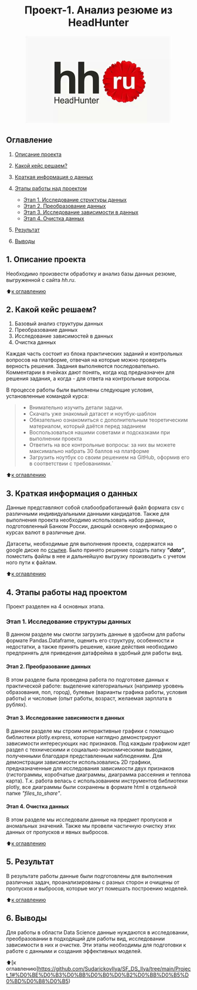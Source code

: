 # <center> Проект-1. Анализ резюме из HeadHunter

<center> <img src = https://raw.githubusercontent.com/AndreyRysistov/DatasetsForPandas/main/hh%20label.jpg alt="drawing" style="width:400px;"> </center>

## Оглавление  
1. [Описание проекта](https://github.com/SudarickovIlya/SF_DS_Ilya/tree/main/Project_1#1-%D0%BE%D0%BF%D0%B8%D1%81%D0%B0%D0%BD%D0%B8%D0%B5-%D0%BF%D1%80%D0%BE%D0%B5%D0%BA%D1%82%D0%B0)  
2. [Какой кейс решаем?](https://github.com/SudarickovIlya/SF_DS_Ilya/tree/main/Project_1#2-%D0%BA%D0%B0%D0%BA%D0%BE%D0%B9-%D0%BA%D0%B5%D0%B9%D1%81-%D1%80%D0%B5%D1%88%D0%B0%D0%B5%D0%BC)  
3. [Краткая информация о данных](https://github.com/SudarickovIlya/SF_DS_Ilya/tree/main/Project_1#3-%D0%BA%D1%80%D0%B0%D1%82%D0%BA%D0%B0%D1%8F-%D0%B8%D0%BD%D1%84%D0%BE%D1%80%D0%BC%D0%B0%D1%86%D0%B8%D1%8F-%D0%BE-%D0%B4%D0%B0%D0%BD%D0%BD%D1%8B%D1%85)  
4. [Этапы работы над проектом](https://github.com/SudarickovIlya/SF_DS_Ilya/tree/main/Project_1#4-%D1%8D%D1%82%D0%B0%D0%BF%D1%8B-%D1%80%D0%B0%D0%B1%D0%BE%D1%82%D1%8B-%D0%BD%D0%B0%D0%B4-%D0%BF%D1%80%D0%BE%D0%B5%D0%BA%D1%82%D0%BE%D0%BC)
    * [Этап 1. Исследование структуры данных](https://github.com/SudarickovIlya/SF_DS_Ilya/tree/main/Project_1#%D1%8D%D1%82%D0%B0%D0%BF-1-%D0%B8%D1%81%D1%81%D0%BB%D0%B5%D0%B4%D0%BE%D0%B2%D0%B0%D0%BD%D0%B8%D0%B5-%D1%81%D1%82%D1%80%D1%83%D0%BA%D1%82%D1%83%D1%80%D1%8B-%D0%B4%D0%B0%D0%BD%D0%BD%D1%8B%D1%85)
    * [Этап 2. Преобразование данных](https://github.com/SudarickovIlya/SF_DS_Ilya/tree/main/Project_1#%D1%8D%D1%82%D0%B0%D0%BF-2-%D0%BF%D1%80%D0%B5%D0%BE%D0%B1%D1%80%D0%B0%D0%B7%D0%BE%D0%B2%D0%B0%D0%BD%D0%B8%D0%B5-%D0%B4%D0%B0%D0%BD%D0%BD%D1%8B%D1%85)
    * [Этап 3. Исследование зависимости в данных](https://github.com/SudarickovIlya/SF_DS_Ilya/tree/main/Project_1#%D1%8D%D1%82%D0%B0%D0%BF-3-%D0%B8%D1%81%D1%81%D0%BB%D0%B5%D0%B4%D0%BE%D0%B2%D0%B0%D0%BD%D0%B8%D0%B5-%D0%B7%D0%B0%D0%B2%D0%B8%D1%81%D0%B8%D0%BC%D0%BE%D1%81%D1%82%D0%B8-%D0%B2-%D0%B4%D0%B0%D0%BD%D0%BD%D1%8B%D1%85)
    * [Этап 4. Очистка данных](https://github.com/SudarickovIlya/SF_DS_Ilya/tree/main/Project_1#%D1%8D%D1%82%D0%B0%D0%BF-4-%D0%BE%D1%87%D0%B8%D1%81%D1%82%D0%BA%D0%B0-%D0%B4%D0%B0%D0%BD%D0%BD%D1%8B%D1%85)

5. [Результат](https://github.com/SudarickovIlya/SF_DS_Ilya/tree/main/Project_1#5-%D1%80%D0%B5%D0%B7%D1%83%D0%BB%D1%8C%D1%82%D0%B0%D1%82)    
6. [Выводы](https://github.com/SudarickovIlya/SF_DS_Ilya/tree/main/Project_1#6-%D0%B2%D1%8B%D0%B2%D0%BE%D0%B4%D1%8B) 

## 1. Описание проекта    
Необходимо произвести обработку и анализ базы данных резюме, выгруженной с сайта *hh.ru*.

:arrow_up:[к оглавлению](https://github.com/SudarickovIlya/SF_DS_Ilya/tree/main/Project_1#%D0%BE%D0%B3%D0%BB%D0%B0%D0%B2%D0%BB%D0%B5%D0%BD%D0%B8%D0%B5)


## 2. Какой кейс решаем?    
1. Базовый анализ структуры данных
2. Преобразование данных
3. Исследование зависимостей в данных
4. Очистка данных

Каждая часть состоит из блока практических заданий и контрольных вопросов на платформе, отвечая на которые можно проверить верность решения. Задания выполняются последовательно. Комментарии в ячейках дают понять, когда код предназначен для решения задания, а когда - для ответа на контрольные вопросы.

В процессе работы были выполнены следующие условия, установленные командой курса:
>* Внимательно изучить детали задачи.
>* Скачать уже знакомый датасет и ноутбук-шаблон
>* Обязательно ознакомиться с дополнительным теоретическим материалом, который даётся перед заданием
>* Воспользоваться нашими советами и подсказками при выполнении проекта
>* Ответить на все контрольные вопросы: за них вы можете максимально набрать 30 баллов на платформе
>* Загрузить ноутбук со своим решением на GitHub, оформив его в соответствии с требованиями.`

:arrow_up:[к оглавлению](https://github.com/SudarickovIlya/SF_DS_Ilya/tree/main/Project_1#%D0%BE%D0%B3%D0%BB%D0%B0%D0%B2%D0%BB%D0%B5%D0%BD%D0%B8%D0%B5)

## 3. Краткая информация о данных
Данные представляют собой слабообработанный файл формата csv с различными индивидуальными данными кандидатов. 
Также для выполнения проекта необходимо использовать набор данных, подготовленный Банком России, дающий основную информацию о курсах валют в различные дни.

Датасеты, необходимые для выполнения проекта, содержатся на google диске по [ссылке](https://drive.google.com/drive/folders/1LD9_G3tfzdMQ2CoHtB7RnyW9EGmUmxJE?hl=ru). Было принято решение создать папку ***"data"***, поместить файлы в нее и дальнейшую выгрузку производить с учетом ного пути к файлам.
  
:arrow_up:[к оглавлению](https://github.com/SudarickovIlya/SF_DS_Ilya/tree/main/Project_1#%D0%BE%D0%B3%D0%BB%D0%B0%D0%B2%D0%BB%D0%B5%D0%BD%D0%B8%D0%B5)


## 4. Этапы работы над проектом  
Проект разделен на 4 основных этапа.

### Этап 1. Исследование структуры данных
В данном разделе мы смогли загрузить данные в удобном для работы формате Pandas.Dataframe, оценить его структуру, особенности и недостатки, а также принять решение, какие действия необходимо предпринять для приведения датафрейма в удобный для работы вид.

#### Этап 2. Преобразование данных
В этом разделе была проведена работа по подготовке данных к практической работе: выделение категориальных (например уровень образования, пол, город), булевые (варианты графика работы, условия работы) и числовые (опыт работы, возраст, желаемая зарплата в рублях).

#### Этап 3. Исследование зависимости в данных
В данном разделе мы строим интерактивные графики с помощью библиотеки plotly.express, которые наглядно демонстрируют зависимости интересующих нас признаков. Под каждым графиком идет раздел с техническими и социально-экономическими выводами, полученными благодаря представленным наблюдениям.
Для демонстрации зависимости использовались 2D графики, предназначенные для исследования зависимости двух признаков (гистограммы, коробчатые диаграммы, диаграмма рассеяния и теплова карта). Т.к. работа велась с использованием инструментов библиотеки plotly, все диаграммы были сохранены в формате html в отдельной папке *"files_to_share"*.


#### Этап 4. Очистка данных
В этом разделе мы исследовали данные на предмет пропусков и аномальных значений. Также мы провели частичную очистку этих данных от пропусков и явных выбросов.

:arrow_up:[к оглавлению](https://github.com/SudarickovIlya/SF_DS_Ilya/tree/main/Project_1#%D0%BE%D0%B3%D0%BB%D0%B0%D0%B2%D0%BB%D0%B5%D0%BD%D0%B8%D0%B5)


## 5. Результат 
В результате работы данные были подготовлены для выполнения различных задач, проанализированы с разных сторон и очищены от пропусков и выбросов, которые могут помешать построению моделей.

:arrow_up:[к оглавлению](https://github.com/SudarickovIlya/SF_DS_Ilya/tree/main/Project_1#%D0%BE%D0%B3%D0%BB%D0%B0%D0%B2%D0%BB%D0%B5%D0%BD%D0%B8%D0%B5)


## 6. Выводы
Для работы в области Data Science данные нуждаются в исследовании, преобразовании в подходящий для работы вид, исследовании зависимости в них и очистке. Эти этапы необходимы для подготовки к работе с данными и создания эффективных моделей.

:arrow_up:[к оглавлению]https://github.com/SudarickovIlya/SF_DS_Ilya/tree/main/Project_1#%D0%BE%D0%B3%D0%BB%D0%B0%D0%B2%D0%BB%D0%B5%D0%BD%D0%B8%D0%B5)